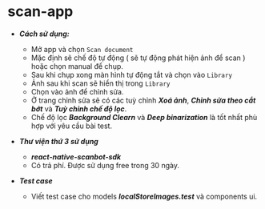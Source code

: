 # scan-app

- ***Cách sử dụng:***
  - Mở app và chọn ``` Scan dọcument ```
  - Mặc định sẽ chế độ tự động ( sẽ tự động phát hiện ảnh để scan ) hoặc chọn manual để chụp.
  - Sau khi chụp xong màn hình tự động tắt và chọn vào ``` Library ```
  - Ảnh sau khi scan sẽ hiển thị trong ``` Library ```
  - Chọn vào ảnh để chỉnh sửa.
  - Ở trang chỉnh sửa sẽ có các tuỳ chỉnh ***Xoá ảnh***, ***Chỉnh sửa theo cắt bớt*** và ***Tuỳ chỉnh chế độ lọc***.
  - Chế độ lọc ***Background Clearn*** và ***Deep binarization*** là tốt nhất phù hợp với yêu cầu bài test.
  
 - ***Thư viện thứ 3 sử dụng***
   - ***react-native-scanbot-sdk*** 
   - Có trả phí. Được sử dụng free trong 30 ngày.
   
 - ***Test case***
   - Viết test case cho models ***localStoreImages.test*** và components ui.
   
  
